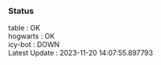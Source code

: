 ### Status


table : OK  
hogwarts : OK  
icy-bot : DOWN  
Latest Update : 2023-11-20 14:07:55.897793
